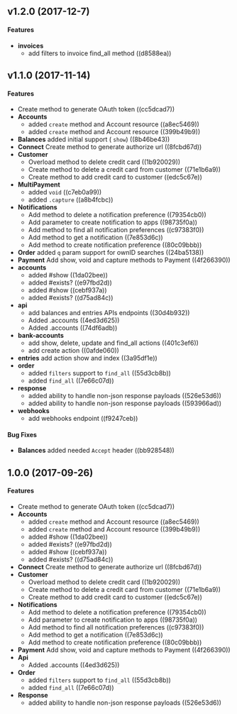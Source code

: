<a name="v1.1.0"></a>
## v1.2.0 (2017-12-7)


#### Features

* **invoices**
  *  add filters to invoice find_all method ((d8588ea))

<a name="v1.1.0"></a>
## v1.1.0 (2017-11-14)


#### Features

*   Create method to generate OAuth token ((cc5dcad7))
* **Accounts**
  *  added `create` method and Account resource ((a8ec5469))
  *  added `create` method and Account resource ((399b49b9))
* **Balances**  added initial support ( `show`) ((8b46be43))
* **Connect**  Create method to generate authorize url ((8fcbd67d))
* **Customer**
  *  Overload method to delete credit card ((1b920029))
  *  Create method to delete a credit card from customer ((71e1b6a9))
  *  Create method to add credit card to customer ((edc5c67e))
* **MultiPayment**
  *  added `void` ((c7eb0a99))
  *  added `.capture` ((a8b4fcbc))
* **Notifications**
  *  Add method to delete a notification preference ((79354cb0))
  *  Add parameter to create notification to apps ((98735f0a))
  *  Add method to find all notification preferences ((c97383f0))
  *  Add method to get a notification ((7e853d6c))
  *  Add method to create notification preference ((80c09bbb))
* **Order**  added `q` param support for ownID searches ((24ba5138))
* **Payment**  Add show, void and capture methods to Payment ((4f266390))
* **accounts**
  *  added #show ((1da02bee))
  *  added #exists? ((e97fbd2d))
  *  added #show ((cebf937a))
  *  added #exists? ((d75ad84c))
* **api**
  *  add balances and entries APIs endpoints ((30d4b932))
  *  Added .accounts ((4ed3d625))
  *  Added .accounts ((74df6adb))
* **bank-accounts**
  *  add show, delete, update and find_all actions ((401c3ef6))
  *  add create action ((0afde060))
* **entries**  add action show and index ((3a95df1e))
* **order**
  *  added `filters` support to `find_all` ((55d3cb8b))
  *  added `find_all` ((7e66c07d))
* **response**
  *  added ability to handle non-json response payloads ((526e53d6))
  *  added ability to handle non-json response payloads ((593966ad))
* **webhooks**
  *  add webhooks endpoint ((f9247ceb))

#### Bug Fixes

* **Balances**  added needed `Accept` header ((bb928548))



<a name="1.0.0"></a>
## 1.0.0 (2017-09-26)


#### Features

*   Create method to generate OAuth token ((cc5dcad7))
* **Accounts**
  *  added `create` method and Account resource ((a8ec5469))
  *  added `create` method and Account resource ((399b49b9))
  *  added #show ((1da02bee))
  *  added #exists? ((e97fbd2d))
  *  added #show ((cebf937a))
  *  added #exists? ((d75ad84c))
* **Connect**  Create method to generate authorize url ((8fcbd67d))
* **Customer**
  *  Overload method to delete credit card ((1b920029))
  *  Create method to delete a credit card from customer ((71e1b6a9))
  *  Create method to add credit card to customer ((edc5c67e))
* **Notifications**
  *  Add method to delete a notification preference ((79354cb0))
  *  Add parameter to create notification to apps ((98735f0a))
  *  Add method to find all notification preferences ((c97383f0))
  *  Add method to get a notification ((7e853d6c))
  *  Add method to create notification preference ((80c09bbb))
* **Payment**  Add show, void and capture methods to Payment ((4f266390))
* **Api**
  *  Added .accounts ((4ed3d625))
* **Order**
  *  added `filters` support to `find_all` ((55d3cb8b))
  *  added `find_all` ((7e66c07d))
* **Response**
  *  added ability to handle non-json response payloads ((526e53d6))
